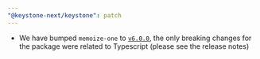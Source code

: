 ```yaml
---
"@keystone-next/keystone": patch
---
```


- We have bumped `memoize-one` to [`v6.0.0`](https://github.com/alexreardon/`/releases/tag/v6.0.0),  the only breaking changes for the package were related to Typescript (please see the release notes)
